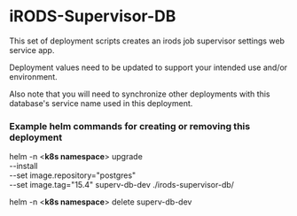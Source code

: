 <!--
BSD 3-Clause All rights reserved.

SPDX-License-Identifier: BSD 3-Clause
-->

# iRODS-Supervisor-DB
This set of deployment scripts creates an irods job supervisor settings web service app.

Deployment values need to be updated to support your intended use and/or environment. 

Also note that you will need to synchronize other deployments with this database's service name used in this deployment.

### Example helm commands for creating or removing this deployment

helm -n <**k8s namespace**> upgrade \
--install \
--set image.repository="postgres" \
--set image.tag="15.4" superv-db-dev ./irods-supervisor-db/

helm -n <**k8s namespace**> delete superv-db-dev
